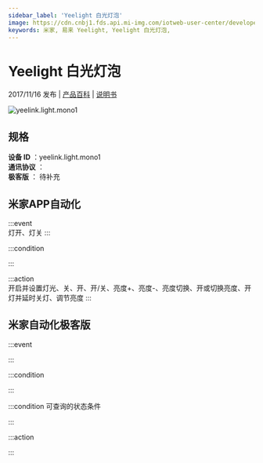 ```yaml
---
sidebar_label: 'Yeelight 白光灯泡'
image: https://cdn.cnbj1.fds.api.mi-img.com/iotweb-user-center/developer_1679073893161bcDMY9UE.png?GalaxyAccessKeyId=AKVGLQWBOVIRQ3XLEW&Expires=9223372036854775807&Signature=RLooT6Hjnv6H+9tGQstVHiAqKe4=
keywords: 米家, 易来 Yeelight, Yeelight 白光灯泡, 
---
```

# Yeelight 白光灯泡

2017/11/16 发布 | [产品百科](https://home.mi.com/webapp/content/baike/product/index.html?model=yeelink.light.mono1/) | [说明书](https://home.mi.com/views/introduction.html?model=yeelink.light.mono1&region=cn)

![yeelink.light.mono1](https://cdn.cnbj1.fds.api.mi-img.com/iotweb-user-center/developer_1679073893161bcDMY9UE.png?GalaxyAccessKeyId=AKVGLQWBOVIRQ3XLEW&Expires=9223372036854775807&Signature=RLooT6Hjnv6H+9tGQstVHiAqKe4=)

## 规格  
> 
**设备 ID** ：yeelink.light.mono1  
**通讯协议** ：  
**极客版**  ： 待补充 


## 米家APP自动化  

:::event  
灯开、灯关
:::

:::condition  

:::

:::action   
开启并设置灯光、关、开、开/关、亮度+、亮度-、亮度切换、开或切换亮度、开灯并延时关灯、调节亮度
:::

## 米家自动化极客版  

:::event  

:::

:::condition  

:::

:::condition 可查询的状态条件  

:::

:::action  

:::

        
